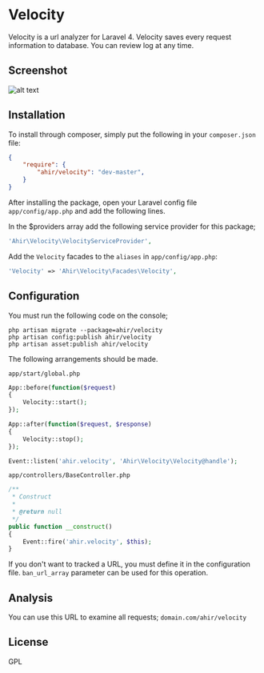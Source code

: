 # Velocity

Velocity is a url analyzer for Laravel 4. Velocity saves every request information to database. You  can review log at any time.


## Screenshot

![alt text](http://ahir.com.tr/packages-images/velocity.jpg "Screenshot")


## Installation

To install through composer, simply put the following in your `composer.json` file:

```json
{
    "require": {
        "ahir/velocity": "dev-master",
    }
}
```
After installing the package, open your Laravel config file `app/config/app.php` and add the following lines.

In the $providers array add the following service provider for this package;

```php
'Ahir\Velocity\VelocityServiceProvider',
```

Add the `Velocity` facades to the `aliases` in `app/config/app.php`:

```php
'Velocity' => 'Ahir\Velocity\Facades\Velocity',
```

## Configuration

You must run the following code on the console;

```
php artisan migrate --package=ahir/velocity
php artisan config:publish ahir/velocity
php artisan asset:publish ahir/velocity

```

The following arrangements should be made.

 `app/start/global.php`
```php 
App::before(function($request)
{
	Velocity::start();
});

App::after(function($request, $response)
{
    Velocity::stop();
});

Event::listen('ahir.velocity', 'Ahir\Velocity\Velocity@handle');
```

`app/controllers/BaseController.php`
```php
/**
 * Construct 
 * 
 * @return null
 */
public function __construct()
{
	Event::fire('ahir.velocity', $this);
}
```

If you don't want to tracked a URL, you must define it in the configuration file. `ban_url_array` parameter can be used for this operation.

## Analysis

You can use this URL to examine all requests; `domain.com/ahir/velocity`

## License

GPL


